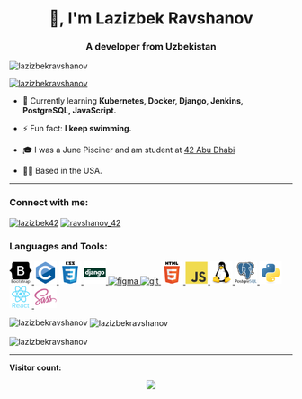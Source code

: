 <h1 align="center">👋, I'm Lazizbek Ravshanov</h1>
<h3 align="center">A developer from Uzbekistan</h3>

<p align="left"> <img src="https://komarev.com/ghpvc/?username=lazizbekravshanov&label=Profile%20views&color=0e75b6&style=flat" alt="lazizbekravshanov" /> </p>

<p align="left"> <a href="https://github.com/ryo-ma/github-profile-trophy"><img src="https://github-profile-trophy.vercel.app/?username=lazizbekravshanov" alt="lazizbekravshanov" /></a> </p>

- 🌱 Currently learning **Kubernetes, Docker, Django, Jenkins, PostgreSQL, JavaScript.**


- ⚡ Fun fact: **I keep swimming.**

- :mortar_board: I was a June Pisciner and am student at <a href="https://42abudhabi.ae/" target="_blank"> 42 Abu Dhabi </a>


- 🏴‍☠️ Based in the USA.
<hr>
<h3 align="left">Connect with me:</h3>
<p align="left">
<a href="https://linkedin.com/in/lazizbekravshanov" target="blank"><img align="center" src="https://raw.githubusercontent.com/rahuldkjain/github-profile-readme-generator/master/src/images/icons/Social/linked-in-alt.svg" alt="lazizbek42" height="30" width="40" /></a>
<a href="https://instagram.com/ravshanov_42" target="blank"><img align="center" src="https://raw.githubusercontent.com/rahuldkjain/github-profile-readme-generator/master/src/images/icons/Social/instagram.svg" alt="ravshanov_42" height="30" width="40" /></a>
</p>

<h3 align="left">Languages and Tools:</h3>
<p align="left"> <a href="https://getbootstrap.com" target="_blank" rel="noreferrer"> <img src="https://raw.githubusercontent.com/devicons/devicon/master/icons/bootstrap/bootstrap-plain-wordmark.svg" alt="bootstrap" width="40" height="40"/> </a> <a href="https://www.cprogramming.com/" target="_blank" rel="noreferrer"> <img src="https://raw.githubusercontent.com/devicons/devicon/master/icons/c/c-original.svg" alt="c" width="40" height="40"/> </a> <a href="https://www.w3schools.com/css/" target="_blank" rel="noreferrer"> <img src="https://raw.githubusercontent.com/devicons/devicon/master/icons/css3/css3-original-wordmark.svg" alt="css3" width="40" height="40"/> </a> <a href="https://www.djangoproject.com/" target="_blank" rel="noreferrer"> <img src="https://raw.githubusercontent.com/devicons/devicon/master/icons/django/django-original.svg" alt="django" width="40" height="40"/> </a> <a href="https://www.figma.com/" target="_blank" rel="noreferrer"> <img src="https://www.vectorlogo.zone/logos/figma/figma-icon.svg" alt="figma" width="40" height="40"/> </a> <a href="https://git-scm.com/" target="_blank" rel="noreferrer"> <img src="https://www.vectorlogo.zone/logos/git-scm/git-scm-icon.svg" alt="git" width="40" height="40"/> </a> <a href="https://www.w3.org/html/" target="_blank" rel="noreferrer"> <img src="https://raw.githubusercontent.com/devicons/devicon/master/icons/html5/html5-original-wordmark.svg" alt="html5" width="40" height="40"/> </a> <a href="https://developer.mozilla.org/en-US/docs/Web/JavaScript" target="_blank" rel="noreferrer"> <img src="https://raw.githubusercontent.com/devicons/devicon/master/icons/javascript/javascript-original.svg" alt="javascript" width="40" height="40"/> </a> <a href="https://www.linux.org/" target="_blank" rel="noreferrer"> <img src="https://raw.githubusercontent.com/devicons/devicon/master/icons/linux/linux-original.svg" alt="linux" width="40" height="40"/> </a> <a href="https://www.postgresql.org" target="_blank" rel="noreferrer"> <img src="https://raw.githubusercontent.com/devicons/devicon/master/icons/postgresql/postgresql-original-wordmark.svg" alt="postgresql" width="40" height="40"/> </a> <a href="https://www.python.org" target="_blank" rel="noreferrer"> <img src="https://raw.githubusercontent.com/devicons/devicon/master/icons/python/python-original.svg" alt="python" width="40" height="40"/> </a> <a href="https://reactjs.org/" target="_blank" rel="noreferrer"> <img src="https://raw.githubusercontent.com/devicons/devicon/master/icons/react/react-original-wordmark.svg" alt="react" width="40" height="40"/> </a> <a href="https://sass-lang.com" target="_blank" rel="noreferrer"> <img src="https://raw.githubusercontent.com/devicons/devicon/master/icons/sass/sass-original.svg" alt="sass" width="40" height="40"/> </a> </p>

<p><img align="left" src="https://github-readme-stats.vercel.app/api/top-langs?username=lazizbekravshanov&show_icons=true&locale=en&layout=compact" alt="lazizbekravshanov" /></p>

<p>&nbsp;<img align="center" src="https://github-readme-stats.vercel.app/api?username=lazizbekravshanov&show_icons=true&locale=en" alt="lazizbekravshanov" /></p>

<p><img align="center" src="https://github-readme-streak-stats.herokuapp.com/?user=lazizbekravshanov&" alt="lazizbekravshanov" /></p>
<hr>

**Visitor count:** <br>
<p align="center">
<img src="https://profile-counter.glitch.me/lazizbekravshanov/count.svg" "text-align:center">
</p>
